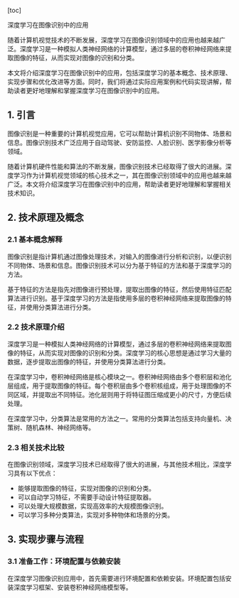 
[toc]                    
                
                
深度学习在图像识别中的应用

随着计算机视觉技术的不断发展，深度学习在图像识别领域中的应用也越来越广泛。深度学习是一种模拟人类神经网络的计算模型，通过多层的卷积神经网络来提取图像的特征，从而实现对图像的识别和分类。

本文将介绍深度学习在图像识别中的应用，包括深度学习的基本概念、技术原理、实现步骤和优化改进等方面。同时，我们将通过实际应用案例和代码实现讲解，帮助读者更好地理解和掌握深度学习在图像识别中的应用。

## 1. 引言

图像识别是一种重要的计算机视觉应用，它可以帮助计算机识别不同物体、场景和信息。图像识别技术广泛应用于自动驾驶、安防监控、人脸识别、医学影像分析等领域。

随着计算机硬件性能和算法的不断发展，图像识别技术已经取得了很大的进展。深度学习作为计算机视觉领域的核心技术之一，其在图像识别领域中的应用也越来越广泛。本文将介绍深度学习在图像识别中的应用，帮助读者更好地理解和掌握相关技术知识。

## 2. 技术原理及概念

### 2.1 基本概念解释

图像识别是指计算机通过图像处理技术，对输入的图像进行分析和识别，以便识别不同物体、场景和信息。图像识别技术可以分为基于特征的方法和基于深度学习的方法。

基于特征的方法是指先对图像进行预处理，提取出图像的特征，然后使用特征匹配算法进行识别。基于深度学习的方法是指使用多层的卷积神经网络来提取图像的特征，并使用分类算法进行分类。

### 2.2 技术原理介绍

深度学习是一种模拟人类神经网络的计算模型，通过多层的卷积神经网络来提取图像的特征，从而实现对图像的识别和分类。深度学习的核心思想是通过学习大量的数据，逐步提取出图像的特征，并使用分类算法进行分类。

在深度学习中，卷积神经网络是核心模块之一。卷积神经网络由多个卷积层和池化层组成，用于提取图像的特征。每个卷积层由多个卷积核组成，用于处理图像的不同区域，并提取出不同特征。池化层则用于将特征图压缩成更小的尺寸，方便后续处理。

在深度学习中，分类算法是常用的方法之一。常用的分类算法包括支持向量机、决策树、随机森林、神经网络等。

### 2.3 相关技术比较

在图像识别领域，深度学习技术已经取得了很大的进展，与其他技术相比，深度学习具有以下优点：

- 能够提取图像的特征，实现对图像的识别和分类。
- 可以自动学习特征，不需要手动设计特征提取器。
- 可以处理大规模数据，实现高效率的大规模图像识别。
- 可以学习多种分类算法，实现对多种物体和场景的分类。

## 3. 实现步骤与流程

### 3.1 准备工作：环境配置与依赖安装

在深度学习图像识别应用中，首先需要进行环境配置和依赖安装。环境配置包括安装深度学习框架、安装卷积神经网络模型等。

